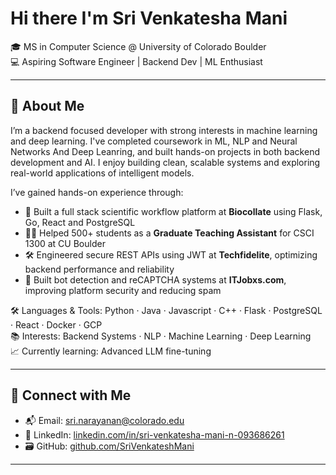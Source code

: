 # Hi there I'm Sri Venkatesha Mani

🎓 MS in Computer Science @ University of Colorado Boulder  
💻 Aspiring Software Engineer | Backend Dev | ML Enthusiast  

---

## 🚀 About Me

I’m a backend focused developer with strong interests in machine learning and deep learning. I've completed coursework in ML, NLP and Neural Networks And Deep Leanring, and built hands-on projects in both backend development and AI. I enjoy building clean, scalable systems and exploring real-world applications of intelligent models.

 I’ve gained hands-on experience through:
- 🧬 Built a full stack scientific workflow platform at **Biocollate** using Flask, Go, React and PostgreSQL
- 🧑‍🏫 Helped 500+ students as a **Graduate Teaching Assistant** for CSCI 1300 at CU Boulder
- 🛠️ Engineered secure REST APIs using JWT at **Techfidelite**, optimizing backend performance and reliability  
- 🧠 Built bot detection and reCAPTCHA systems at **ITJobxs.com**, improving platform security and reducing spam


🛠️ Languages & Tools: Python · Java · Javascript · C++ · Flask · PostgreSQL · React · Docker · GCP  
📚 Interests: Backend Systems · NLP · Machine Learning · Deep Learning  
📈 Currently learning: Advanced LLM fine-tuning 

---

## 🔗 Connect with Me

- 📬 Email: sri.narayanan@colorado.edu  
- 💼 LinkedIn: [linkedin.com/in/sri-venkatesha-mani-n-093686261](https://www.linkedin.com/in/sri-venkatesha-mani-n-093686261/)  
- 🗃️ GitHub: [github.com/SriVenkateshMani](https://github.com/SriVenkateshMani)  

---
